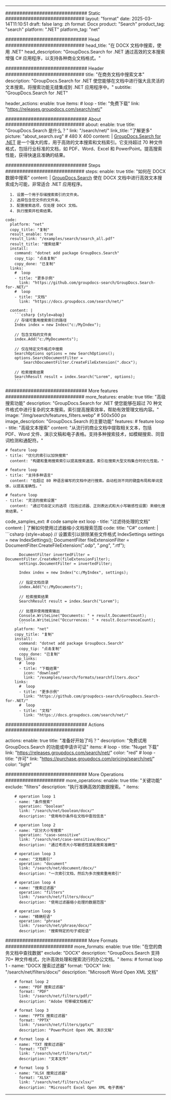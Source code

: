 
---
############################# Static ############################
layout: "format"
date:  2025-03-14T11:10:51
draft: false
lang: zh
format: Docx
product: "Search"
product_tag: "search"
platform: ".NET"
platform_tag: "net"

############################# Head ############################
head_title: "在 DOCX 文档中搜索，使用 .NET"
head_description: "GroupDocs.Search for .NET 通过高效的文本搜索增强 C# 应用程序，以支持各种商业文档格式。"

############################# Header ############################
title: "在商务文档中搜索文本" 
description: "GroupDocs.Search for .NET 使您能够在文档中进行强大且灵活的文本搜索。将搜索功能无缝集成到 .NET 应用程序中。"
subtitle: "GroupDocs.Search for .NET" 

header_actions:
  enable: true
  items:
    #  loop
    - title: "免费下载"
      link: "https://releases.groupdocs.com/search/net/"
      
############################# About ############################
about:
    enable: true
    title: "GroupDocs.Search 是什么？"
    link: "/search/net/"
    link_title: "了解更多"
    picture: "about_search.svg" # 480 X 400
    content: |
       [GroupDocs.Search for .NET](/search/net/) 是一个强大的库，用于高效的文本搜索和文档索引。它支持超过 70 种文件格式，包括行业标准的文档，如 PDF、Word、Excel 和 PowerPoint。提高搜索性能，获得快速且准确的结果。

############################# Steps ############################
steps:
    enable: true
    title: "如何在 DOCX 数据中搜索"
    content: |
      [GroupDocs.Search](/search/net/) 使在 DOCX 文档中进行高效文本搜索成为可能，非常适合 .NET 应用程序。
      
      1. 设置一个用于存储搜索索引的文件夹。
      2. 选择包含您文件的文件夹。
      3. 配置搜索选项，仅处理 DOCX 文档。
      4. 执行搜索并检索结果。
   
    code:
      platform: "net"
      copy_title: "复制"
      result_enable: true
      result_link: "/examples/search/search_all.pdf"
      result_title: "搜索结果"
      install:
        command: "dotnet add package GroupDocs.Search"
        copy_tip: "点击复制"
        copy_done: "已复制"
      links:
        #  loop
        - title: "更多示例"
          link: "https://github.com/groupdocs-search/GroupDocs.Search-for-.NET/"
        #  loop
        - title: "文档"
          link: "https://docs.groupdocs.com/search/net/"
          
      content: |
        ```csharp {style=abap}
        // 存储可重用搜索索引的路径
        Index index = new Index("c:/MyIndex");

        // 包含文档的文件夹
        index.Add("c:/MyDocuments");

        // 仅在特定文件格式中搜索
        SearchOptions options = new SearchOptions();
        options.SearchDocumentFilter = 
            SearchDocumentFilter.CreateFileExtension(".docx");

        // 检索搜索结果
        SearchResult result = index.Search("Lorem", options);
        ```            

############################# More features ############################
more_features:
  enable: true
  title: "高级搜索功能"
  description: "GroupDocs.Search for .NET 使您能够在超过 70 种文件格式中进行复杂的文本搜索。索引提高搜索效率，帮助有效管理文档内容。"
  image: "/img/search/features_filters.webp" # 500x500 px
  image_description: "GroupDocs.Search 的主要功能"
  features:
    # feature loop
    - title: "高级文本搜索"
      content: "从流行的商业文档中提取相关文本，包括 PDF、Word 文件、演示文稿和电子表格。支持多种搜索技术，如模糊搜索、同音词检测和通配符。"

    # feature loop
    - title: "优化的索引以加快搜索"
      content: "构建和重用搜索索引以提高搜索速度。索引在搜索大型文档集合时优化性能。"

    # feature loop
    - title: "支持多种语言"
      content: "在超过 80 种语言编写的文档中进行搜索。自动检测不同的键盘布局和单词变体，以提高准确性。"

    # feature loop
    - title: "灵活的搜索设置"
      content: "通过可自定义的选项（包括过滤器、正则表达式和大小写敏感性设置）来细化搜索结果。"
      
  code_samples_ext:
    # code sample ext loop
    - title: "过滤待处理的文档"
      content: |
        了解如何使用过滤器缩小文档搜索范围
      code:
        title: "C#"
        content: |
          ```csharp {style=abap}
          // 设置索引以排除某些文件格式
          IndexSettings settings = new IndexSettings();
          DocumentFilter fileExtensionFilter = 
            DocumentFilter.CreateFileExtension(".odp", ".png", ".rtf");

          DocumentFilter invertedFilter = DocumentFilter.CreateNot(fileExtensionFilter);
          settings.DocumentFilter = invertedFilter;

          Index index = new Index("c:/MyIndex", settings);
              
          // 指定文档目录
          index.Add("c:/MyDocuments");

          // 检索搜索结果
          SearchResult result = index.Search("Lorem");
          
          // 处理并使用搜索输出
          Console.WriteLine("Documents: " + result.DocumentCount);
          Console.WriteLine("Occurrences: " + result.OccurrenceCount);
          ```
        platform: "net"
        copy_title: "复制"
        install:
          command: "dotnet add package GroupDocs.Search"
          copy_tip: "点击复制"
          copy_done: "已复制"
        top_links:
          #  loop
          - title: "下载结果"
            icon: "download"
            link: "/examples/search/formats/searchfilters.docx"
        links:
          #  loop
          - title: "更多示例"
            link: "https://github.com/groupdocs-search/GroupDocs.Search-for-.NET/"
          #  loop
          - title: "文档"
            link: "https://docs.groupdocs.com/search/net/"
            

            


############################# Actions ############################

actions:
  enable: true
  title: "准备好开始了吗？"
  description: "免费试用 GroupDocs.Search 的功能或申请许可证"
  items:
    #  loop
    - title: "Nuget 下载"
      link: "https://releases.groupdocs.com/search/net/"
      color: "red"
        #  loop
    - title: "许可"
      link: "https://purchase.groupdocs.com/pricing/search/net/"
      color: "light"


############################# More Operations #####################
more_operations:
    enable: true
    title: "关键功能"
    exclude: "filters"
    description: "执行准确高效的数据搜索。"
    items: 
          
        # operation loop 1
        - name: "条件搜索"
          operation: "boolean"
          link: "/search/net/boolean/docx/"
          description: "使用布尔条件在文档中查找信息"

        # operation loop 2
        - name: "区分大小写搜索"
          operation: "case-sensitive"
          link: "/search/net/case-sensitive/docx/"
          description: "通过考虑大小写敏感性提高搜索准确性"

        # operation loop 3
        - name: "文档索引"
          operation: "document"
          link: "/search/net/document/docx/"
          description: "一次索引文档，然后为多次搜索重用索引"

        # operation loop 4
        - name: "搜索过滤器"
          operation: "filters"
          link: "/search/net/filters/docx/"
          description: "使用过滤器缩小处理的数据范围"

        # operation loop 5
        - name: "精确短语"
          operation: "phrase"
          link: "/search/net/phrase/docx/"
          description: "搜索特定的句子或短语"
          
        
          
############################# More Formats ########################
more_formats:
    enable: true
    title: "在您的商务文档中查找数据"
    exclude: "DOCX"
    description: "GroupDocs.Search 支持 70+ 种文件格式，允许高效处理和搜索流行的办公文档。"
    items: 
        # format loop 1
        - name: "DOCX 搜索过滤器"
          format: "DOCX"
          link: "/search/net/filters/docx/"
          description: "Microsoft Word Open XML 文档"
          
        # format loop 2
        - name: "PDF 搜索过滤器"
          format: "PDF"
          link: "/search/net/filters/pdf/"
          description: "Adobe 可移植文档格式"
          
        # format loop 3
        - name: "PPTX 搜索过滤器"
          format: "PPTX"
          link: "/search/net/filters/pptx/"
          description: "PowerPoint Open XML 演示文稿"

        # format loop 4
        - name: "TXT 搜索过滤器"
          format: "TXT"
          link: "/search/net/filters/txt/"
          description: "文本文件"
          
        # format loop 5
        - name: "XLSX 搜索过滤器"
          format: "XLSX"
          link: "/search/net/filters/xlsx/"
          description: "Microsoft Excel Open XML 电子表格"
  

---